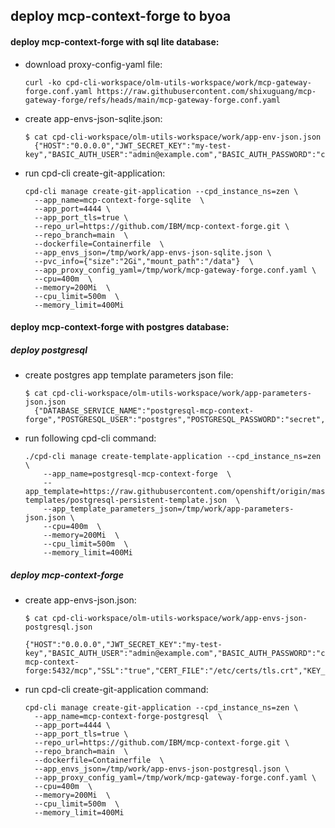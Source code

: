 ## deploy mcp-context-forge to byoa

#### deploy mcp-context-forge with sql lite database:  

- download proxy-config-yaml file:  
  ```
  curl -ko cpd-cli-workspace/olm-utils-workspace/work/mcp-gateway-forge.conf.yaml https://raw.githubusercontent.com/shixuguang/mcp-gateway-forge/refs/heads/main/mcp-gateway-forge.conf.yaml
  ```

- create app-envs-json-sqlite.json:  

  ```
  $ cat cpd-cli-workspace/olm-utils-workspace/work/app-env-json.json
    {"HOST":"0.0.0.0","JWT_SECRET_KEY":"my-test-key","BASIC_AUTH_USER":"admin@example.com","BASIC_AUTH_PASSWORD":"changeme","AUTH_REQUIRED":"true","DATABASE_URL":"sqlite:////data/mcp.db","SSL":"true","CERT_FILE":"/etc/certs/tls.crt","KEY_FILE":"/etc/certs/tls.key","MCPGATEWAY_UI_ENABLED":"true","MCPGATEWAY_ADMIN_API_ENABLED":"true"}
  ```

- run cpd-cli create-git-application:  
  ```
  cpd-cli manage create-git-application --cpd_instance_ns=zen \
    --app_name=mcp-context-forge-sqlite  \
    --app_port=4444 \
    --app_port_tls=true \
    --repo_url=https://github.com/IBM/mcp-context-forge.git \
    --repo_branch=main  \
    --dockerfile=Containerfile  \
    --app_envs_json=/tmp/work/app-envs-json-sqlite.json \
    --pvc_info={"size":"2Gi","mount_path":"/data"}  \
    --app_proxy_config_yaml=/tmp/work/mcp-gateway-forge.conf.yaml \
    --cpu=400m  \
    --memory=200Mi  \
    --cpu_limit=500m  \
    --memory_limit=400Mi
  ```

#### deploy mcp-context-forge with postgres database:  

  ##### deploy postgresql  

  - create postgres app template parameters json file:
    ```
    $ cat cpd-cli-workspace/olm-utils-workspace/work/app-parameters-json.json  
      {"DATABASE_SERVICE_NAME":"postgresql-mcp-context-forge","POSTGRESQL_USER":"postgres","POSTGRESQL_PASSWORD":"secret","POSTGRESQL_DATABASE":"mcp"}
    ```

  - run following cpd-cli command:  
    ```
    ./cpd-cli manage create-template-application --cpd_instance_ns=zen  \
        --app_name=postgresql-mcp-context-forge  \
        --app_template=https://raw.githubusercontent.com/openshift/origin/master/examples/db-templates/postgresql-persistent-template.json  \
        --app_template_parameters_json=/tmp/work/app-parameters-json.json \
        --cpu=400m  \
        --memory=200Mi  \
        --cpu_limit=500m  \
        --memory_limit=400Mi
    ```
  ##### deploy mcp-context-forge

  - create app-envs-json.json:  
    ```
    $ cat cpd-cli-workspace/olm-utils-workspace/work/app-envs-json-postgresql.json  

    {"HOST":"0.0.0.0","JWT_SECRET_KEY":"my-test-key","BASIC_AUTH_USER":"admin@example.com","BASIC_AUTH_PASSWORD":"changeme","AUTH_REQUIRED":"true","DATABASE_URL":"postgresql://postgres:secret@postgresql-mcp-context-forge:5432/mcp","SSL":"true","CERT_FILE":"/etc/certs/tls.crt","KEY_FILE":"/etc/certs/tls.key","MCPGATEWAY_UI_ENABLED":"true","MCPGATEWAY_ADMIN_API_ENABLED":"true"}
    ```  
  - run cpd-cli create-git-application command:  
    ```
    cpd-cli manage create-git-application --cpd_instance_ns=zen \
      --app_name=mcp-context-forge-postgresql  \
      --app_port=4444 \
      --app_port_tls=true \
      --repo_url=https://github.com/IBM/mcp-context-forge.git \
      --repo_branch=main  \
      --dockerfile=Containerfile  \
      --app_envs_json=/tmp/work/app-envs-json-postgresql.json \
      --app_proxy_config_yaml=/tmp/work/mcp-gateway-forge.conf.yaml \
      --cpu=400m  \
      --memory=200Mi  \
      --cpu_limit=500m  \
      --memory_limit=400Mi
    ```

